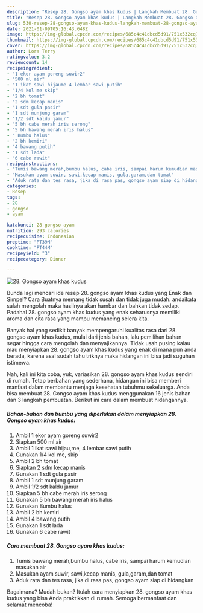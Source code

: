 ```yaml
---
description: "Resep 28. Gongso ayam khas kudus | Langkah Membuat 28. Gongso ayam khas kudus Yang Enak Banget"
title: "Resep 28. Gongso ayam khas kudus | Langkah Membuat 28. Gongso ayam khas kudus Yang Enak Banget"
slug: 530-resep-28-gongso-ayam-khas-kudus-langkah-membuat-28-gongso-ayam-khas-kudus-yang-enak-banget
date: 2021-01-09T05:16:43.648Z
image: https://img-global.cpcdn.com/recipes/685c4c41dbcd5d91/751x532cq70/28-gongso-ayam-khas-kudus-foto-resep-utama.jpg
thumbnail: https://img-global.cpcdn.com/recipes/685c4c41dbcd5d91/751x532cq70/28-gongso-ayam-khas-kudus-foto-resep-utama.jpg
cover: https://img-global.cpcdn.com/recipes/685c4c41dbcd5d91/751x532cq70/28-gongso-ayam-khas-kudus-foto-resep-utama.jpg
author: Lora Terry
ratingvalue: 3.2
reviewcount: 14
recipeingredient:
- "1 ekor ayam goreng suwir2"
- "500 ml air"
- "1 ikat sawi hijaume 4 lembar sawi putih"
- "1/4 kol me skip"
- "2 bh tomat"
- "2 sdm kecap manis"
- "1 sdt gula pasir"
- "1 sdt munjung garam"
- "1/2 sdt kaldu jamur"
- "5 bh cabe merah iris serong"
- "5 bh bawang merah iris halus"
- " Bumbu halus"
- "2 bh kemiri"
- "4 bawang putih"
- "1 sdt lada"
- "6 cabe rawit"
recipeinstructions:
- "Tumis bawang merah,bumbu halus, cabe iris, sampai harum kemudian masukan air"
- "Masukan ayam suwir, sawi,kecap manis, gula,garam,dan tomat"
- "Aduk rata dan tes rasa, jika di rasa pas, gongso ayam siap di hidangkan"
categories:
- Resep
tags:
- 28
- gongso
- ayam

katakunci: 28 gongso ayam 
nutrition: 293 calories
recipecuisine: Indonesian
preptime: "PT39M"
cooktime: "PT44M"
recipeyield: "3"
recipecategory: Dinner

---
```



![28. Gongso ayam khas kudus](https://img-global.cpcdn.com/recipes/685c4c41dbcd5d91/751x532cq70/28-gongso-ayam-khas-kudus-foto-resep-utama.jpg)

Bunda lagi mencari ide resep 28. gongso ayam khas kudus yang Enak dan Simpel? Cara Buatnya memang tidak susah dan tidak juga mudah. andaikata salah mengolah maka hasilnya akan hambar dan bahkan tidak sedap. Padahal 28. gongso ayam khas kudus yang enak seharusnya memiliki aroma dan cita rasa yang mampu memancing selera kita.



Banyak hal yang sedikit banyak mempengaruhi kualitas rasa dari 28. gongso ayam khas kudus, mulai dari jenis bahan, lalu pemilihan bahan segar hingga cara mengolah dan menyajikannya. Tidak usah pusing kalau mau menyiapkan 28. gongso ayam khas kudus yang enak di mana pun anda berada, karena asal sudah tahu triknya maka hidangan ini bisa jadi suguhan istimewa.


Nah, kali ini kita coba, yuk, variasikan 28. gongso ayam khas kudus sendiri di rumah. Tetap berbahan yang sederhana, hidangan ini bisa memberi manfaat dalam membantu menjaga kesehatan tubuhmu sekeluarga. Anda bisa membuat 28. Gongso ayam khas kudus menggunakan 16 jenis bahan dan 3 langkah pembuatan. Berikut ini cara dalam membuat hidangannya.

<!--inarticleads1-->

##### Bahan-bahan dan bumbu yang diperlukan dalam menyiapkan 28. Gongso ayam khas kudus:

1. Ambil 1 ekor ayam goreng suwir2
1. Siapkan 500 ml air
1. Ambil 1 ikat sawi hijau,me, 4 lembar sawi putih
1. Gunakan 1/4 kol me, skip
1. Ambil 2 bh tomat
1. Siapkan 2 sdm kecap manis
1. Gunakan 1 sdt gula pasir
1. Ambil 1 sdt munjung garam
1. Ambil 1/2 sdt kaldu jamur
1. Siapkan 5 bh cabe merah iris serong
1. Gunakan 5 bh bawang merah iris halus
1. Gunakan  Bumbu halus
1. Ambil 2 bh kemiri
1. Ambil 4 bawang putih
1. Gunakan 1 sdt lada
1. Gunakan 6 cabe rawit




<!--inarticleads2-->

##### Cara membuat 28. Gongso ayam khas kudus:

1. Tumis bawang merah,bumbu halus, cabe iris, sampai harum kemudian masukan air
1. Masukan ayam suwir, sawi,kecap manis, gula,garam,dan tomat
1. Aduk rata dan tes rasa, jika di rasa pas, gongso ayam siap di hidangkan




Bagaimana? Mudah bukan? Itulah cara menyiapkan 28. gongso ayam khas kudus yang bisa Anda praktikkan di rumah. Semoga bermanfaat dan selamat mencoba!
